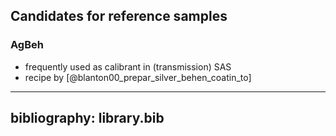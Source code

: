 ## Candidates for reference samples 

### AgBeh 

- frequently used as calibrant in (transmission) SAS
- recipe by [@blanton00_prepar_silver_behen_coatin_to]

---
bibliography: library.bib
---
